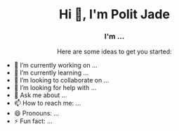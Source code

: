 <h1 align="center">Hi 👋, I'm Polit Jade</h1>
<h3 align="center">I'm ...</h3>

<p align="center">Here are some ideas to get you started:

- 🔭 I’m currently working on ...
- 🌱 I’m currently learning ...
- 👯 I’m looking to collaborate on ...
- 🤔 I’m looking for help with ...
- 💬 Ask me about ...
- 📫 How to reach me: ...
- 😄 Pronouns: ...
- ⚡ Fun fact: ...
</p>
